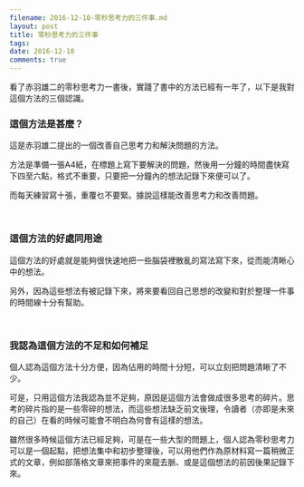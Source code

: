 ```yaml
---
filename: 2016-12-10-零秒思考力的三件事.md
layout: post
title: 零秒思考力的三件事
tags: 
date: 2016-12-10
comments: true
---
```


看了赤羽雄二的零秒思考力一書後，實踐了書中的方法已經有一年了，以下是我對這個方法的三個認識。

### 這個方法是甚麼？

這是赤羽雄二提出的一個改善自己思考力和解決問題的方法。

方法是準備一張A4紙，在標題上寫下要解決的問題，然後用一分鐘的時間盡快寫下四至六點，格式不重要，只要把一分鐘內的想法記錄下來便可以了。

而每天練習寫十張，重覆乜不要緊。據說這樣能改善思考力和改善問題。

&nbsp;

### 這個方法的好處同用途

這個方法的好處就是能夠很快速地把一些腦袋裡散亂的寫法寫下來，從而能清𥇦心中的想法。

另外，因為這些想法有被記錄下來，將來要看回自己思想的改變和對於整理一件事的時間線十分有幫助。

&nbsp;

### 我認為這個方法的不足和如何補足

個人認為這個方法十分方便，因為佔用的時間十分短，可以立刻把問題清𥇦了不少。

可是，只用這個方法我認為並不足夠，原因是這個方法會做成很多思考的碎片。思考的碎片指的是一些零碎的想法，而這些想法缺乏前文後理，令讀者（亦即是未來的自己）在看的時候可能會不明白為何會有這樣的想法。

雖然很多時候這個方法已經足夠，可是在一些大型的問題上，個人認為零秒思考力可以是一個起點，把想法集中和初步整理後，可以用他們作為原材料寫一篇稍微正式的文章，例如部落格文章來把事件的來龍去脈、或是這個想法的前因後果記錄下來。